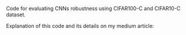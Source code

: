 Code for evaluating CNNs robustness using CIFAR100-C and CIFAR10-C dataset.

Explanation of this code and its details on my medium article: 
